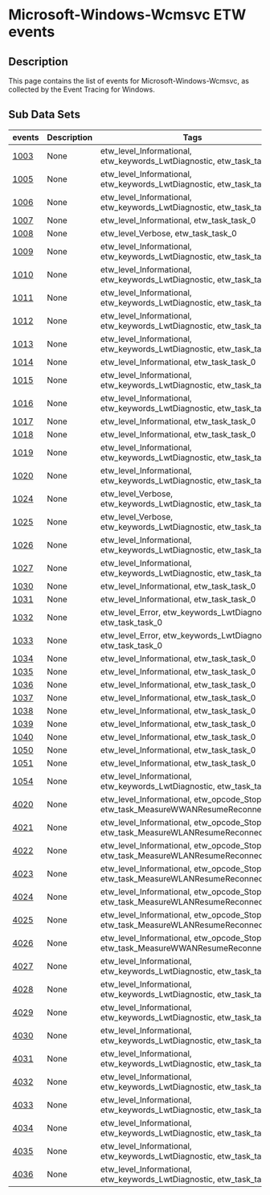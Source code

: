 # Microsoft-Windows-Wcmsvc ETW events

## Description
This page contains the list of events for Microsoft-Windows-Wcmsvc, as collected by the Event Tracing for Windows.

## Sub Data Sets
|events|Description|Tags|
|---|---|---|
|[1003](events/event-1003.md)|None|etw_level_Informational, etw_keywords_LwtDiagnostic, etw_task_task_0|
|[1005](events/event-1005.md)|None|etw_level_Informational, etw_keywords_LwtDiagnostic, etw_task_task_0|
|[1006](events/event-1006.md)|None|etw_level_Informational, etw_keywords_LwtDiagnostic, etw_task_task_0|
|[1007](events/event-1007.md)|None|etw_level_Informational, etw_task_task_0|
|[1008](events/event-1008.md)|None|etw_level_Verbose, etw_task_task_0|
|[1009](events/event-1009.md)|None|etw_level_Informational, etw_keywords_LwtDiagnostic, etw_task_task_0|
|[1010](events/event-1010.md)|None|etw_level_Informational, etw_keywords_LwtDiagnostic, etw_task_task_0|
|[1011](events/event-1011.md)|None|etw_level_Informational, etw_keywords_LwtDiagnostic, etw_task_task_0|
|[1012](events/event-1012.md)|None|etw_level_Informational, etw_keywords_LwtDiagnostic, etw_task_task_0|
|[1013](events/event-1013.md)|None|etw_level_Informational, etw_keywords_LwtDiagnostic, etw_task_task_0|
|[1014](events/event-1014.md)|None|etw_level_Informational, etw_task_task_0|
|[1015](events/event-1015.md)|None|etw_level_Informational, etw_keywords_LwtDiagnostic, etw_task_task_0|
|[1016](events/event-1016.md)|None|etw_level_Informational, etw_keywords_LwtDiagnostic, etw_task_task_0|
|[1017](events/event-1017.md)|None|etw_level_Informational, etw_task_task_0|
|[1018](events/event-1018.md)|None|etw_level_Informational, etw_task_task_0|
|[1019](events/event-1019.md)|None|etw_level_Informational, etw_keywords_LwtDiagnostic, etw_task_task_0|
|[1020](events/event-1020.md)|None|etw_level_Informational, etw_keywords_LwtDiagnostic, etw_task_task_0|
|[1024](events/event-1024.md)|None|etw_level_Verbose, etw_keywords_LwtDiagnostic, etw_task_task_0|
|[1025](events/event-1025.md)|None|etw_level_Verbose, etw_keywords_LwtDiagnostic, etw_task_task_0|
|[1026](events/event-1026.md)|None|etw_level_Informational, etw_keywords_LwtDiagnostic, etw_task_task_0|
|[1027](events/event-1027.md)|None|etw_level_Informational, etw_keywords_LwtDiagnostic, etw_task_task_0|
|[1030](events/event-1030.md)|None|etw_level_Informational, etw_task_task_0|
|[1031](events/event-1031.md)|None|etw_level_Informational, etw_task_task_0|
|[1032](events/event-1032.md)|None|etw_level_Error, etw_keywords_LwtDiagnostic, etw_task_task_0|
|[1033](events/event-1033.md)|None|etw_level_Error, etw_keywords_LwtDiagnostic, etw_task_task_0|
|[1034](events/event-1034.md)|None|etw_level_Informational, etw_task_task_0|
|[1035](events/event-1035.md)|None|etw_level_Informational, etw_task_task_0|
|[1036](events/event-1036.md)|None|etw_level_Informational, etw_task_task_0|
|[1037](events/event-1037.md)|None|etw_level_Informational, etw_task_task_0|
|[1038](events/event-1038.md)|None|etw_level_Informational, etw_task_task_0|
|[1039](events/event-1039.md)|None|etw_level_Informational, etw_task_task_0|
|[1040](events/event-1040.md)|None|etw_level_Informational, etw_task_task_0|
|[1050](events/event-1050.md)|None|etw_level_Informational, etw_task_task_0|
|[1051](events/event-1051.md)|None|etw_level_Informational, etw_task_task_0|
|[1054](events/event-1054.md)|None|etw_level_Informational, etw_keywords_LwtDiagnostic, etw_task_task_0|
|[4020](events/event-4020.md)|None|etw_level_Informational, etw_opcode_Stop, etw_task_MeasureWWANResumeReconnecttask|
|[4021](events/event-4021.md)|None|etw_level_Informational, etw_opcode_Stop, etw_task_MeasureWLANResumeReconnecttask|
|[4022](events/event-4022.md)|None|etw_level_Informational, etw_opcode_Stop, etw_task_MeasureWLANResumeReconnecttask|
|[4023](events/event-4023.md)|None|etw_level_Informational, etw_opcode_Stop, etw_task_MeasureWLANResumeReconnecttask|
|[4024](events/event-4024.md)|None|etw_level_Informational, etw_opcode_Stop, etw_task_MeasureWLANResumeReconnecttask|
|[4025](events/event-4025.md)|None|etw_level_Informational, etw_opcode_Stop, etw_task_MeasureWLANResumeReconnecttask|
|[4026](events/event-4026.md)|None|etw_level_Informational, etw_opcode_Stop, etw_task_MeasureWWANResumeReconnecttask|
|[4027](events/event-4027.md)|None|etw_level_Informational, etw_keywords_LwtDiagnostic, etw_task_task_0|
|[4028](events/event-4028.md)|None|etw_level_Informational, etw_keywords_LwtDiagnostic, etw_task_task_0|
|[4029](events/event-4029.md)|None|etw_level_Informational, etw_keywords_LwtDiagnostic, etw_task_task_0|
|[4030](events/event-4030.md)|None|etw_level_Informational, etw_keywords_LwtDiagnostic, etw_task_task_0|
|[4031](events/event-4031.md)|None|etw_level_Informational, etw_keywords_LwtDiagnostic, etw_task_task_0|
|[4032](events/event-4032.md)|None|etw_level_Informational, etw_keywords_LwtDiagnostic, etw_task_task_0|
|[4033](events/event-4033.md)|None|etw_level_Informational, etw_keywords_LwtDiagnostic, etw_task_task_0|
|[4034](events/event-4034.md)|None|etw_level_Informational, etw_keywords_LwtDiagnostic, etw_task_task_0|
|[4035](events/event-4035.md)|None|etw_level_Informational, etw_keywords_LwtDiagnostic, etw_task_task_0|
|[4036](events/event-4036.md)|None|etw_level_Informational, etw_keywords_LwtDiagnostic, etw_task_task_0|
